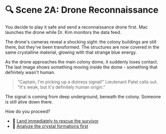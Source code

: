 # 🔍 Scene 2A: Drone Reconnaissance

You decide to play it safe and send a reconnaissance drone first. Mac launches the drone while Dr. Kim monitors the data feed.

The drone's cameras reveal a shocking sight: the colony buildings are still there, but they've been transformed. The structures are now covered in the same crystalline material, glowing with that strange blue energy.

As the drone approaches the main colony dome, it suddenly loses contact. The last image shows something moving inside the dome - something that definitely wasn't human.

> "Captain, I'm picking up a distress signal!" Lieutenant Patel calls out. "It's weak, but it's definitely human origin."

The signal is coming from deep underground, beneath the colony. Someone is still alive down there.

How do you proceed?

- 🚀 [Land immediately to rescue the survivor](./scene3A.md)
- 🔬 [Analyze the crystal formations first](./scene3B.md)
